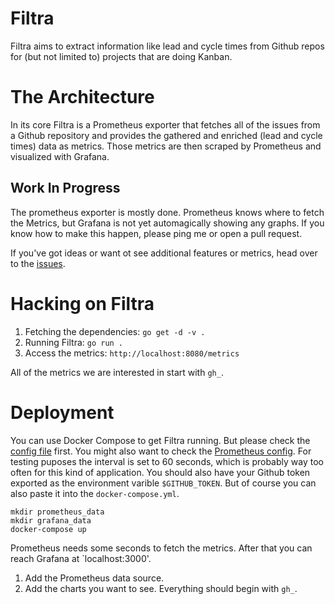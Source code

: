 # Filtra

Filtra aims to extract information like lead and cycle times from Github repos for (but not limited to) projects that are doing Kanban.


# The Architecture

In its core Filtra is a Prometheus exporter that fetches all of the issues from a Github repository and provides the gathered and enriched (lead and cycle times) data as metrics. Those metrics are then scraped by Prometheus and visualized with Grafana.

## Work In Progress

The prometheus exporter is mostly done. Prometheus knows where to fetch the Metrics, but Grafana is not yet automagically showing any graphs. If you know how to make this happen, please ping me or open a pull request.

If you've got ideas or want ot see additional features or metrics, head over to the [issues](https://github.com/brejoc/filtra/issues).

# Hacking on Filtra

1. Fetching the dependencies: `go get -d -v .`
2. Running Filtra: `go run .`
3. Access the metrics: `http://localhost:8080/metrics`

All of the metrics we are interested in start with `gh_`.


# Deployment

You can use Docker Compose to get Filtra running. But please check the [config file](https://github.com/brejoc/filtra/blob/master/config.toml) first. You might also want to check the [Prometheus config](https://github.com/brejoc/filtra/blob/master/prometheus.yml). For testing puposes the interval is set to 60 seconds, which is probably way too often for this kind of application. You should also have your Github token exported as the environment varible `$GITHUB_TOKEN`. But of course you can also paste it into the `docker-compose.yml`.

```
mkdir prometheus_data
mkdir grafana_data
docker-compose up
```

Prometheus needs some seconds to fetch the metrics. After that you can reach Grafana at `localhost:3000'.

1. Add the Prometheus data source.
2. Add the charts you want to see. Everything should begin with `gh_`.
